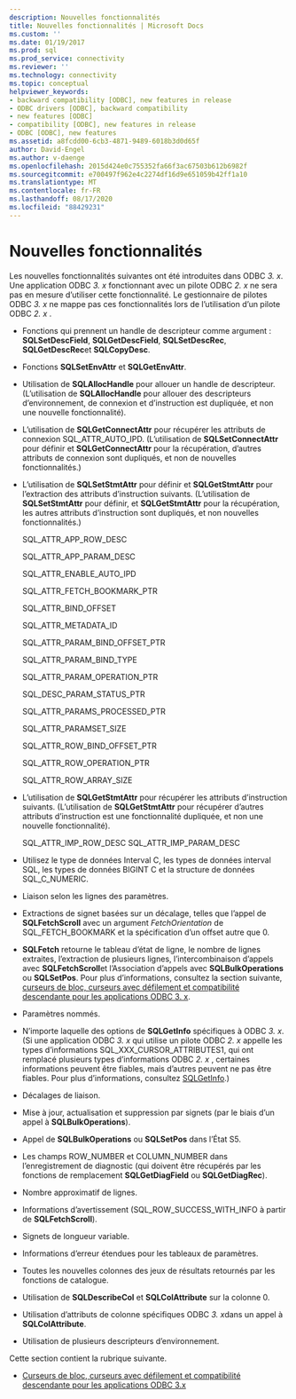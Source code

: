 ```yaml
---
description: Nouvelles fonctionnalités
title: Nouvelles fonctionnalités | Microsoft Docs
ms.custom: ''
ms.date: 01/19/2017
ms.prod: sql
ms.prod_service: connectivity
ms.reviewer: ''
ms.technology: connectivity
ms.topic: conceptual
helpviewer_keywords:
- backward compatibility [ODBC], new features in release
- ODBC drivers [ODBC], backward compatibility
- new features [ODBC]
- compatibility [ODBC], new features in release
- ODBC [ODBC], new features
ms.assetid: a8fcdd00-6cb3-4871-9489-6018b3d0d65f
author: David-Engel
ms.author: v-daenge
ms.openlocfilehash: 2015d424e0c755352fa66f3ac67503b612b6982f
ms.sourcegitcommit: e700497f962e4c2274df16d9e651059b42ff1a10
ms.translationtype: MT
ms.contentlocale: fr-FR
ms.lasthandoff: 08/17/2020
ms.locfileid: "88429231"
---
```

# <a name="new-features"></a>Nouvelles fonctionnalités
Les nouvelles fonctionnalités suivantes ont été introduites dans ODBC *3. x*. Une application ODBC *3. x* fonctionnant avec un pilote ODBC *2. x* ne sera pas en mesure d’utiliser cette fonctionnalité. Le gestionnaire de pilotes ODBC *3. x* ne mappe pas ces fonctionnalités lors de l’utilisation d’un pilote ODBC *2. x* .  
  
-   Fonctions qui prennent un handle de descripteur comme argument : **SQLSetDescField**, **SQLGetDescField**, **SQLSetDescRec**, **SQLGetDescRec**et **SQLCopyDesc**.  
  
-   Fonctions **SQLSetEnvAttr** et **SQLGetEnvAttr**.  
  
-   Utilisation de **SQLAllocHandle** pour allouer un handle de descripteur. (L’utilisation de **SQLAllocHandle** pour allouer des descripteurs d’environnement, de connexion et d’instruction est dupliquée, et non une nouvelle fonctionnalité).  
  
-   L’utilisation de **SQLGetConnectAttr** pour récupérer les attributs de connexion SQL_ATTR_AUTO_IPD. (L’utilisation de **SQLSetConnectAttr** pour définir et **SQLGetConnectAttr** pour la récupération, d’autres attributs de connexion sont dupliqués, et non de nouvelles fonctionnalités.)  
  
-   L’utilisation de **SQLSetStmtAttr** pour définir et **SQLGetStmtAttr** pour l’extraction des attributs d’instruction suivants. (L’utilisation de **SQLSetStmtAttr** pour définir, et **SQLGetStmtAttr** pour la récupération, les autres attributs d’instruction sont dupliqués, et non nouvelles fonctionnalités.)  
  
     SQL_ATTR_APP_ROW_DESC  
  
     SQL_ATTR_APP_PARAM_DESC  
  
     SQL_ATTR_ENABLE_AUTO_IPD  
  
     SQL_ATTR_FETCH_BOOKMARK_PTR  
  
     SQL_ATTR_BIND_OFFSET  
  
     SQL_ATTR_METADATA_ID  
  
     SQL_ATTR_PARAM_BIND_OFFSET_PTR  
  
     SQL_ATTR_PARAM_BIND_TYPE  
  
     SQL_ATTR_PARAM_OPERATION_PTR  
  
     SQL_DESC_PARAM_STATUS_PTR  
  
     SQL_ATTR_PARAMS_PROCESSED_PTR  
  
     SQL_ATTR_PARAMSET_SIZE  
  
     SQL_ATTR_ROW_BIND_OFFSET_PTR  
  
     SQL_ATTR_ROW_OPERATION_PTR  
  
     SQL_ATTR_ROW_ARRAY_SIZE  
  
-   L’utilisation de **SQLGetStmtAttr** pour récupérer les attributs d’instruction suivants. (L’utilisation de **SQLGetStmtAttr** pour récupérer d’autres attributs d’instruction est une fonctionnalité dupliquée, et non une nouvelle fonctionnalité).  
  
     SQL_ATTR_IMP_ROW_DESC SQL_ATTR_IMP_PARAM_DESC  
  
-   Utilisez le type de données Interval C, les types de données interval SQL, les types de données BIGINT C et la structure de données SQL_C_NUMERIC.  
  
-   Liaison selon les lignes des paramètres.  
  
-   Extractions de signet basées sur un décalage, telles que l’appel de **SQLFetchScroll** avec un argument *FetchOrientation* de SQL_FETCH_BOOKMARK et la spécification d’un offset autre que 0.  
  
-   **SQLFetch** retourne le tableau d’état de ligne, le nombre de lignes extraites, l’extraction de plusieurs lignes, l’intercombinaison d’appels avec **SQLFetchScroll**et l’Association d’appels avec **SQLBulkOperations** ou **SQLSetPos**. Pour plus d’informations, consultez la section suivante, [curseurs de bloc, curseurs avec défilement et compatibilité descendante pour les applications ODBC 3. x](../../../odbc/reference/develop-app/block-cursors-scrollable-backward-compatibility-odbc-3-x-applications.md).  
  
-   Paramètres nommés.  
  
-   N’importe laquelle des options de **SQLGetInfo** spécifiques à ODBC *3. x*. (Si une application ODBC *3. x* qui utilise un pilote ODBC *2. x* appelle les types d’informations SQL_XXX_CURSOR_ATTRIBUTES1, qui ont remplacé plusieurs types d’informations ODBC *2. x* , certaines informations peuvent être fiables, mais d’autres peuvent ne pas être fiables. Pour plus d’informations, consultez [SQLGetInfo](../../../odbc/reference/syntax/sqlgetinfo-function.md).)  
  
-   Décalages de liaison.  
  
-   Mise à jour, actualisation et suppression par signets (par le biais d’un appel à **SQLBulkOperations**).  
  
-   Appel de **SQLBulkOperations** ou **SQLSetPos** dans l’État S5.  
  
-   Les champs ROW_NUMBER et COLUMN_NUMBER dans l’enregistrement de diagnostic (qui doivent être récupérés par les fonctions de remplacement **SQLGetDiagField** ou **SQLGetDiagRec**).  
  
-   Nombre approximatif de lignes.  
  
-   Informations d’avertissement (SQL_ROW_SUCCESS_WITH_INFO à partir de **SQLFetchScroll**).  
  
-   Signets de longueur variable.  
  
-   Informations d’erreur étendues pour les tableaux de paramètres.  
  
-   Toutes les nouvelles colonnes des jeux de résultats retournés par les fonctions de catalogue.  
  
-   Utilisation de **SQLDescribeCol** et **SQLColAttribute** sur la colonne 0.  
  
-   Utilisation d’attributs de colonne spécifiques ODBC *3. x*dans un appel à **SQLColAttribute**.  
  
-   Utilisation de plusieurs descripteurs d’environnement.  
  
 Cette section contient la rubrique suivante.  
  
-   [Curseurs de bloc, curseurs avec défilement et compatibilité descendante pour les applications ODBC 3.x](../../../odbc/reference/develop-app/block-cursors-scrollable-backward-compatibility-odbc-3-x-applications.md)
